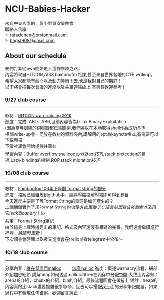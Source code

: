 # NCU-Babies-Hacker
來自中央大學的一個小型資安讀書會  
聯絡人信箱  
:sparkles: rafaelchen@protonmail.com  
:sparkles: bhgs1908@gmail.com  

## About our schedule
我們打算從pwn開始走入這條修煉之路。  
內容將取自HITCON,AIS3,bamboofox社課,甚至來自世界各地的CTF writeup。  
希望大家都能有耐心以及動力持續下去,也是我對自己的期許！  
以下將會把每次會議的進度以及共筆連結放上,有興趣歡迎參考！  

### 9/27 club course
***
教材：[HITCON pwn training 2016](https://github.com/scwuaptx/HITCON-Training)  
進度：完成LAB1~LAB6,目前內容皆為Linux Binary Exploitation  
(因為當時訓練的伺服器都已經關閉,我們將以在本地取得shell作為成功基準  
相關write-up會一同放在教材的資料夾內,講解用的ppt為keynote格式,有需要可以下載轉檔  
下堂社課會開始提供共筆:+1:  
學習內容：Buffer overflow,shellcode,ret2text技巧,stack protection的繞過,Lazy-binding的機制,ROP,stack migration技巧  

### 10/08 club course
***
教材：[Bamboofox 106年下學期 format string的部分](https://bamboofox.github.io/tutorial/2016/09/27/106-club-course.html)  
進度：檔案已經置放到github中，請將壓縮檔解壓縮即可得到題目  
今天進度主要是了解Format String的漏洞是如何產生的？  
上課期間實作了用Format String的攻擊方式*更動了Ｃ語言前面宣告的變數*以及用它*leak出canary*！:+1:    
共筆：[Format String筆記](https://paper.dropbox.com/doc/Format-String-Vulnerability-Nnjj2yR5J59RFyq081ehi)  
由於這是上課時邊趕出的筆記，格式及內容還沒有相對的完善，我們還會繼續進行補齊，*請隨時更新*！  
下次讀書會時間以及繳交進度會在trello或者telegram中公布～  

### 10/18 club course
***
分享內容：[誰在幫我們malloc](https://rafaelchen.wordpress.com/2017/10/16/heap-malloc-or-free/)
         [怎麼malloc](https://rafaelchen.wordpress.com/2017/10/17/heap-come-to-my-size/)
進度：概述wannacry流程，細部介紹加密細節
講解heap如何透過malloc和free在內存中分配空間
大致上內容有：arena的介紹，chunk的介紹，bin的介紹，最後流程圖會在做補上
備註：heap的內容真的比stack還要複雜很多:sweat_smile::sweat_smile:，回去可以搭配我上面的分享筆記閱讀，如果過程中有發現任何錯誤，歡迎留言糾正！



